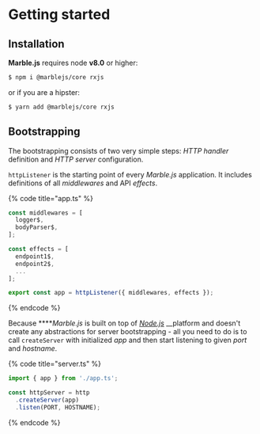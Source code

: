 # Getting started

## Installation

**Marble.js** requires node **v8.0** or higher:

```bash
$ npm i @marblejs/core rxjs
```

or if you are a hipster:

```bash
$ yarn add @marblejs/core rxjs
```

## Bootstrapping

The bootstrapping consists of two very simple steps: _HTTP handler_ definition and _HTTP server_ configuration.

`httpListener` is the starting point of every _Marble.js_ application. It includes definitions of all _middlewares_ and API _effects_.

{% code title="app.ts" %}
```typescript
const middlewares = [
  logger$,
  bodyParser$,
];

const effects = [
  endpoint1$,
  endpoint2$,
  ...
];

export const app = httpListener({ middlewares, effects });
```
{% endcode %}

Because ****_Marble.js_ is built on top of [_Node.js_](https://nodejs.org/en/) __platform and doesn't create any abstractions for server bootstrapping - all you need to do is to call `createServer` with initialized _app_ and then start listening to given _port_ and _hostname_.

{% code title="server.ts" %}
```typescript
import { app } from './app.ts';

const httpServer = http
  .createServer(app)
  .listen(PORT, HOSTNAME);
```
{% endcode %}

